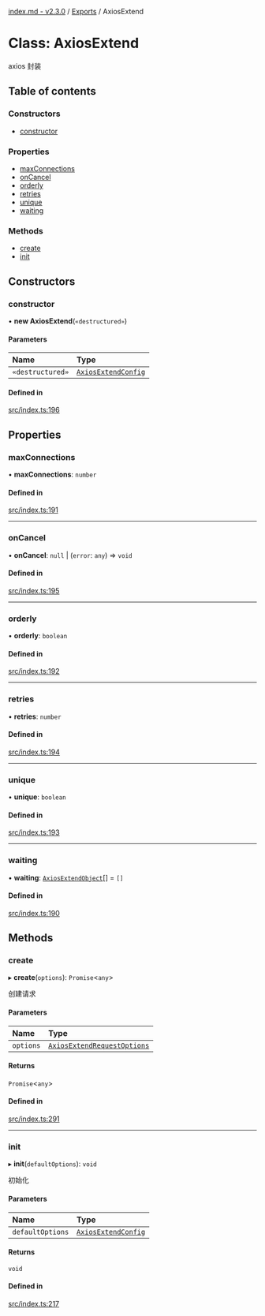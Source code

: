 [index.md - v2.3.0](../README.md) / [Exports](../modules.md) / AxiosExtend

# Class: AxiosExtend

axios 封装

## Table of contents

### Constructors

- [constructor](AxiosExtend.md#constructor)

### Properties

- [maxConnections](AxiosExtend.md#maxconnections)
- [onCancel](AxiosExtend.md#oncancel)
- [orderly](AxiosExtend.md#orderly)
- [retries](AxiosExtend.md#retries)
- [unique](AxiosExtend.md#unique)
- [waiting](AxiosExtend.md#waiting)

### Methods

- [create](AxiosExtend.md#create)
- [init](AxiosExtend.md#init)

## Constructors

### constructor

• **new AxiosExtend**(`«destructured»`)

#### Parameters

| Name             | Type                                                      |
| :--------------- | :-------------------------------------------------------- |
| `«destructured»` | [`AxiosExtendConfig`](../interfaces/AxiosExtendConfig.md) |

#### Defined in

[src/index.ts:196](https://github.com/saqqdy/axios-ex/blob/62a5905/src/index.ts#L196)

## Properties

### maxConnections

• **maxConnections**: `number`

#### Defined in

[src/index.ts:191](https://github.com/saqqdy/axios-ex/blob/62a5905/src/index.ts#L191)

---

### onCancel

• **onCancel**: `null` \| (`error`: `any`) => `void`

#### Defined in

[src/index.ts:195](https://github.com/saqqdy/axios-ex/blob/62a5905/src/index.ts#L195)

---

### orderly

• **orderly**: `boolean`

#### Defined in

[src/index.ts:192](https://github.com/saqqdy/axios-ex/blob/62a5905/src/index.ts#L192)

---

### retries

• **retries**: `number`

#### Defined in

[src/index.ts:194](https://github.com/saqqdy/axios-ex/blob/62a5905/src/index.ts#L194)

---

### unique

• **unique**: `boolean`

#### Defined in

[src/index.ts:193](https://github.com/saqqdy/axios-ex/blob/62a5905/src/index.ts#L193)

---

### waiting

• **waiting**: [`AxiosExtendObject`](../interfaces/AxiosExtendObject.md)[] = `[]`

#### Defined in

[src/index.ts:190](https://github.com/saqqdy/axios-ex/blob/62a5905/src/index.ts#L190)

## Methods

### create

▸ **create**(`options`): `Promise`<`any`\>

创建请求

#### Parameters

| Name      | Type                                                                      |
| :-------- | :------------------------------------------------------------------------ |
| `options` | [`AxiosExtendRequestOptions`](../interfaces/AxiosExtendRequestOptions.md) |

#### Returns

`Promise`<`any`\>

#### Defined in

[src/index.ts:291](https://github.com/saqqdy/axios-ex/blob/62a5905/src/index.ts#L291)

---

### init

▸ **init**(`defaultOptions`): `void`

初始化

#### Parameters

| Name             | Type                                                      |
| :--------------- | :-------------------------------------------------------- |
| `defaultOptions` | [`AxiosExtendConfig`](../interfaces/AxiosExtendConfig.md) |

#### Returns

`void`

#### Defined in

[src/index.ts:217](https://github.com/saqqdy/axios-ex/blob/62a5905/src/index.ts#L217)
